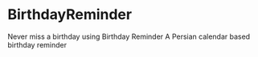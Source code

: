 # BirthdayReminder
Never miss a birthday using Birthday Reminder
A Persian calendar based birthday reminder
